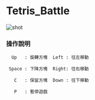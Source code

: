 # Tetris_Battle

![shot](https://lh6.googleusercontent.com/E5yi2dETynSe9q10KwRdLXsgnGs4BNA1iH1AwSCjIqnbvOChvNetYWy8VEjx9c9H1UdB1I6izglLXTA=w1896-h821-rw)

### 操作說明

      Up   : 旋轉方塊  Left : 往左移動

     Space : 下降方塊  Right: 往右移動

       C   : 保留方塊  Down : 往下移動

       P   : 暫停遊戲
     
     

